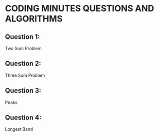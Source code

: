 # CODING MINUTES QUESTIONS AND ALGORITHMS

## Question 1:

Two Sum Problem

## Question 2:

Three Sum Problem

## Question 3:

Peaks

## Question 4:
 
Longest Band
